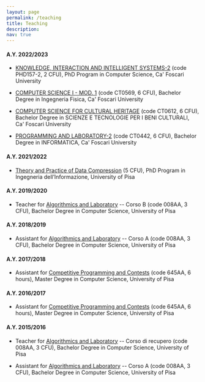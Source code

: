 ```yaml
---
layout: page
permalink: /teaching
title: Teaching
description:
nav: true
---
```


#### **A.Y. 2022/2023**

- [KNOWLEDGE, INTERACTION AND INTELLIGENT SYSTEMS-2](https://www.unive.it/data/course/401910) (code PHD157-2, 2 CFU), PhD Program in Computer Science, Ca' Foscari University

- [COMPUTER SCIENCE I - MOD. 1](https://www.unive.it/data/course/374118) (code CT0569, 6 CFU), Bachelor Degree in Ingegneria Fisica, Ca' Foscari University

- [COMPUTER SCIENCE FOR CULTURAL HERITAGE](https://www.unive.it/data/course/374007) (code CT0612, 6 CFU), Bachelor Degree in SCIENZE E TECNOLOGIE PER I BENI CULTURALI, Ca' Foscari University

- [PROGRAMMING AND LABORATORY-2](https://www.unive.it/data/course/379954) (code CT0442, 6 CFU), Bachelor Degree in INFORMATICA, Ca' Foscari University

#### **A.Y. 2021/2022**

- [Theory and Practice of Data Compression](https://github.com/jermp/data_compression_course/releases/tag/v1.0.0) (5 CFU), PhD Program in Ingegneria dell’Informazione, University of Pisa


#### **A.Y. 2019/2020**

- Teacher for [Algorithmics and Laboratory](http://didawiki.cli.di.unipi.it/doku.php/informatica/all-a/start) -- Corso B (code 008AA, 3 CFU), Bachelor Degree in Computer Science, University of Pisa


#### **A.Y. 2018/2019**

- Assistant for [Algorithmics and Laboratory](http://didawiki.cli.di.unipi.it/doku.php/informatica/all-a/all19/start) -- Corso A (code 008AA, 3 CFU), Bachelor Degree in Computer Science, University of Pisa


#### **A.Y. 2017/2018**

- Assistant for [Competitive Programming and Contests](https://github.com/rossanoventurini/CompetitiveProgramming) (code 645AA, 6 hours), Master Degree in Computer Science, University of Pisa


#### **A.Y. 2016/2017**

- Assistant for [Competitive Programming and Contests](https://github.com/rossanoventurini/CompetitiveProgramming) (code 645AA, 6 hours), Master Degree in Computer Science, University of Pisa


#### **A.Y. 2015/2016**

- Teacher for [Algorithmics and Laboratory](http://didawiki.cli.di.unipi.it/doku.php/informatica/alr/start) -- Corso di recupero (code 008AA, 3 CFU), Bachelor Degree in Computer Science, University of Pisa

- Assistant for [Algorithmics and Laboratory](http://didawiki.cli.di.unipi.it/doku.php/informatica/all-a/all16/start) -- Corso A (code 008AA, 3 CFU), Bachelor Degree in Computer Science, University of Pisa


